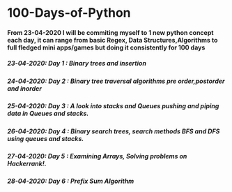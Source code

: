 # 100-Days-of-Python
#### From 23-04-2020 I will be commiting myself to 1 new python concept each day, it can range from basic Regex, Data Structures,Algorithms to full fledged mini apps/games but doing it consistently for 100 days 

##### 23-04-2020: Day 1 : Binary trees and insertion

##### 24-04-2020: Day 2 : Binary tree traversal algorithms pre order,postorder and inorder

##### 25-04-2020: Day 3 : A look into stacks and Queues pushing and piping data in Queues and stacks.

##### 26-04-2020: Day 4 : Binary search trees, search methods BFS and DFS using queues and stacks.

##### 27-04-2020: Day 5 : Examining Arrays, Solving problems on Hackerrank!.

##### 28-04-2020: Day 6 : Prefix Sum Algorithm
